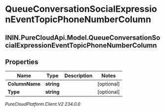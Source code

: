 # QueueConversationSocialExpressionEventTopicPhoneNumberColumn

## ININ.PureCloudApi.Model.QueueConversationSocialExpressionEventTopicPhoneNumberColumn

## Properties

|Name | Type | Description | Notes|
|------------ | ------------- | ------------- | -------------|
| **ColumnName** | **string** |  | [optional] |
| **Type** | **string** |  | [optional] |



_PureCloudPlatform.Client.V2 234.0.0_
